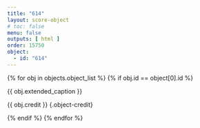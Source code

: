 ```yaml
---
title: "614"
layout: score-object
# toc: false
menu: false
outputs: [ html ]
order: 15750
object:
  - id: "614"
---
```


{% for obj in objects.object_list %}
{% if obj.id == object[0].id %}

{{ obj.extended_caption }}

{{ obj.credit }} {.object-credit}

{% endif %}
{% endfor %}
